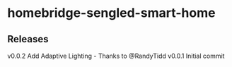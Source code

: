 # homebridge-sengled-smart-home
## Releases


v0.0.2 Add Adaptive Lighting - Thanks to @RandyTidd
v0.0.1 Initial commit